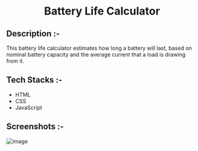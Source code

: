 # <p align="center">Battery Life Calculator</p>

## Description :-

This battery life calculator estimates how long a battery will last, based on nominal battery capacity and the average current that a load is drawing from it.
## Tech Stacks :-

- HTML
- CSS
- JavaScript

## Screenshots :-
![image](https://github.com/diyaaa19/CalcDiverse/assets/151644762/41fab1ed-0d8d-469c-a8f1-cb2e655d9858)
